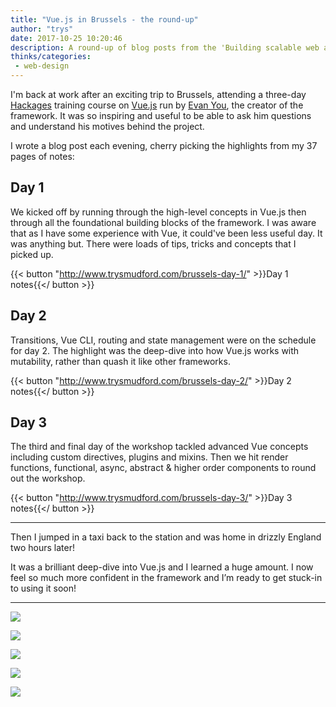 ```yaml
---
title: "Vue.js in Brussels - the round-up"
author: "trys"
date: 2017-10-25 10:20:46
description: A round-up of blog posts from the 'Building scalable web apps with Vue.js by Evan You' workshop
thinks/categories: 
 - web-design
---
```


I'm back at work after an exciting trip to Brussels, attending a three-day [Hackages](https://hackages.io/) training course on [Vue.js](https://vuejs.org/) run by [Evan You](https://twitter.com/youyuxi), the creator of the framework. It was so inspiring and useful to be able to ask him questions and understand his motives behind the project.

I wrote a blog post each evening, cherry picking the highlights from my 37 pages of notes:

## Day 1

We kicked off by running through the high-level concepts in Vue.js then through all the foundational building blocks of the framework. I was aware that as I have some experience with Vue, it could've been less useful day. It was anything but. There were loads of tips, tricks and concepts that I picked up.

{{< button "http://www.trysmudford.com/brussels-day-1/" >}}Day 1 notes{{</ button >}}

## Day 2

Transitions, Vue CLI, routing and state management were on the schedule for day 2. The highlight was the deep-dive into how Vue.js works with mutability, rather than quash it like other frameworks.

{{< button "http://www.trysmudford.com/brussels-day-2/" >}}Day 2 notes{{</ button >}}

## Day 3

The third and final day of the workshop tackled advanced Vue concepts including custom directives, plugins and mixins. Then we hit render functions, functional, async, abstract &amp; higher order components to round out the workshop.

{{< button "http://www.trysmudford.com/brussels-day-3/" >}}Day 3 notes{{</ button >}}

---

Then I jumped in a taxi back to the station and was home in drizzly England two hours later!

It was a brilliant deep-dive into Vue.js and I learned a huge amount. I now feel so much more confident in the framework and I’m ready to get stuck-in to using it soon!

---

![](images/blog/IMG_20171015_204813_319-914x1024.jpg)

![](images/blog/2017-10-18-05.42.18-1-768x1024.jpg)

![](images/blog/DMPsaVoWkAASG2j-768x1024.jpg)

![](images/blog/2017-10-18-04.44.09-1-768x1024.jpg)

![](images/blog/2017-10-18-09.23.31-2-1024x768.jpg)



